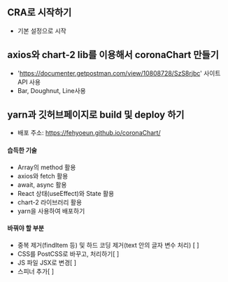 ## CRA로 시작하기 
- 기본 설정으로 시작

## axios와 chart-2 lib를 이용해서 coronaChart 만들기
- 'https://documenter.getpostman.com/view/10808728/SzS8rjbc' 사이트 API 사용
- Bar, Doughnut, Line사용

## yarn과 깃허브페이지로 build 및 deploy 하기
- 배포 주소:  https://fehyoeun.github.io/coronaChart/

#### 습득한 기술
- Array의 method 활용
- axios와 fetch 활용
- await, async 활용
- React 상태(useEffect)와 State 활용
- chart-2 라이브러리 활용
- yarn을 사용하여 배포하기

#### 바꿔야 할 부분
- 중복 제거(findItem 등) 및 하드 코딩 제거(text 안의 글자 변수 처리) [ ]
- CSS를 PostCSS로 바꾸고, 처리하기[ ]
- JS 파일 JSX로 변경[ ]
- 스피너 추가[ ] 

